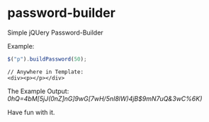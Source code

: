 # password-builder
Simple jQUery Password-Builder

Example:

```javascript
$("p").buildPassword(50);
```

```
// Anywhere in Template:
<div><p></p></div>
```

The Example Output: _0hQ=4bM[5jJ(0nZ]nG]9wG[7wH/5nI8lW)4jB$9mN7uQ&3wC%6K)_

Have fun with it.


